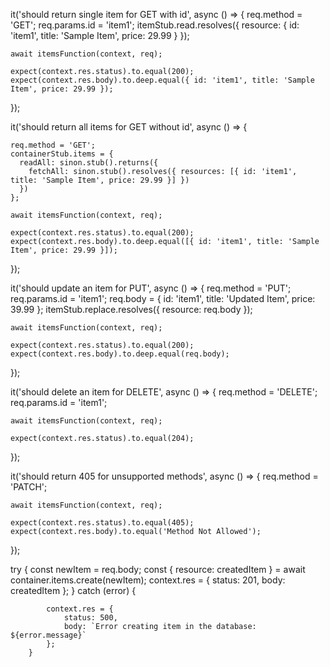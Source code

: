 it('should return single item for GET with id', async () => {
    req.method = 'GET';
    req.params.id = 'item1';
    itemStub.read.resolves({ resource: { id: 'item1', title: 'Sample Item', price: 29.99 } });

    await itemsFunction(context, req);

    expect(context.res.status).to.equal(200);
    expect(context.res.body).to.deep.equal({ id: 'item1', title: 'Sample Item', price: 29.99 });
  });

  it('should return all items for GET without id', async () => {

    req.method = 'GET';
    containerStub.items = {
      readAll: sinon.stub().returns({
        fetchAll: sinon.stub().resolves({ resources: [{ id: 'item1', title: 'Sample Item', price: 29.99 }] })
      })
    };

    await itemsFunction(context, req);

    expect(context.res.status).to.equal(200);
    expect(context.res.body).to.deep.equal([{ id: 'item1', title: 'Sample Item', price: 29.99 }]);
  });

  it('should update an item for PUT', async () => {
    req.method = 'PUT';
    req.params.id = 'item1';
    req.body = { id: 'item1', title: 'Updated Item', price: 39.99 };
    itemStub.replace.resolves({ resource: req.body });

    await itemsFunction(context, req);

    expect(context.res.status).to.equal(200);
    expect(context.res.body).to.deep.equal(req.body);
  });

  it('should delete an item for DELETE', async () => {
    req.method = 'DELETE';
    req.params.id = 'item1';

    await itemsFunction(context, req);

    expect(context.res.status).to.equal(204);
  });

  it('should return 405 for unsupported methods', async () => {
    req.method = 'PATCH';

    await itemsFunction(context, req);

    expect(context.res.status).to.equal(405);
    expect(context.res.body).to.equal('Method Not Allowed');
  });



try {
            const newItem = req.body;
            const { resource: createdItem } = await container.items.create(newItem);
            context.res = {
                status: 201,
                body: createdItem
            };
        } catch (error) {

            context.res = {
                status: 500,
                body: `Error creating item in the database: ${error.message}`
            };
        }
